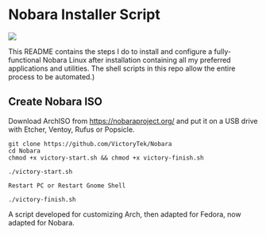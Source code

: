 # Nobara Installer Script

<img src="https://github.com/VictoryTek/VictoryNobara/blob/main/VictoryNobara.png" />

This README contains the steps I do to install and configure a fully-functional Nobara Linux after installation containing all my preferred applications and utilities. The shell scripts in this repo allow the entire process to be automated.)

## Create Nobara ISO

Download ArchISO from https://nobaraproject.org/ and put it on a USB drive with Etcher, Ventoy, Rufus or Popsicle.

```
git clone https://github.com/VictoryTek/Nobara
cd Nobara
chmod +x victory-start.sh && chmod +x victory-finish.sh

./victory-start.sh

Restart PC or Restart Gnome Shell

./victory-finish.sh

```

A script developed for customizing Arch, then adapted for Fedora, now adapted for Nobara.
